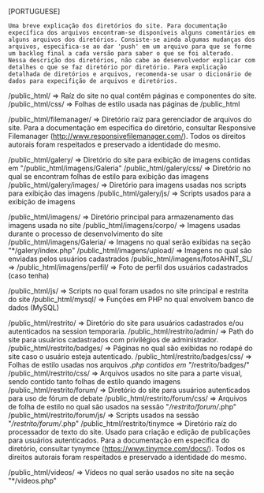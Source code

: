 [PORTUGUESE]

	Uma breve explicação dos diretórios do site. Para documentação expecífica dos arquivos encontram-se disponíveis alguns comentários em alguns arquivos dos diretórios. Consiste-se ainda algumas mudanças dos arquivos, especifica-se ao dar 'push' em um arquivo para que se forme um backlog final a cada versão para saber o que se foi alterado.
	Nessa descrição dos diretórios, não cabe ao desenvolvedor explicar com detalhes o que se faz diretório por diretório. Para explicação detalhada de diretórios e arquivos, recomenda-se usar o dicionário de dados para expecifição de arquivos e diretórios.

/public_html/ => Raíz do site no qual contêm páginas e componentes do site.
/public_html/css/ => Folhas de estilo usada nas páginas de /public_html

/public_html/filemanager/ => Diretório raiz para gerenciador de arquivos do site. Para a documentação em especifica do diretório, consultar Responsive Filemanager (http://www.responsivefilemanager.com/). Todos os direitos autorais foram respeitados e preservado a identidade do mesmo.

/public_html/galery/ => Diretório do site para exibição de imagens contidas em "/public_html/imagens/Galeria"
/public_html/galery/css/ => Diretório no qual se encontram folhas de estilo para exibição das imagens
/public_html/galery/images/ => Diretório para imagens usadas nos scripts para exibição das imagens
/public_html/galery/js/ => Scripts usados para a exibição de imagens

/public_html/imagens/ => Diretório principal para armazenamento das imagens usada no site
/public_html/imagens/corpo/ => Imagens usadas durante o processo de desenvolvimento do site
/public_html/imagens/Galeria/ => Imagens no qual serão exibidas na seção "*/galery/index.php"
/public_html/imagens/upload/ => Imagens no qual são enviadas pelos usuários cadastrados
/public_html/imagens/fotosAHNT_SL/ => 
/public_html/imagens/perfil/ => Foto de perfil dos usuários cadastrados (caso tenha)

/public_html/js/ => Scripts no qual foram usados no site principal e restrita do site
/public_html/mysql/ => Funções em PHP no qual envolvem banco de dados (MySQL)

/public_html/restrito/ => Diretório do site para usuários cadastrados e/ou autenticados na session temporaria.
/public_html/restrito/admin/ => Path do site para usuários cadastrados com privilégios de administrador.
/public_html/restrito/badges/ => Páginas no qual são exibidas no rodapé do site caso o usuário esteja autenticado.
/public_html/restrito/badges/css/ => Folhas de estilo usadas nos arquivos *.php contidos em "*/restrito/badges/"
/public_html/restrito/css/ => Arquivos usados no site para a parte visual, sendo contido tanto folhas de estilo quando imagens
/public_html/restrito/forum/ => Diretório do site para usuários autenticados para uso de fórum de debate
/public_html/restrito/forum/css/ => Arquivos de folha de estilo no qual são usados na sessão "*/restrito/forum/*.php"
/public_html/restrito/forum/js/ => Scripts usados na sessão "*/restrito/forum/*.php"
/public_html/restrito/tinymce => Diretório raíz do processador de texto do site. Usado para criação e edição de publicações para usuários autenticados. Para a documentação em especifica do diretório, consultar tynymce (https://www.tinymce.com/docs/). Todos os direitos autorais foram respeitados e preservado a identidade do mesmo.

/public_html/videos/ => Vídeos no qual serão usados no site na seção "*/videos.php"
